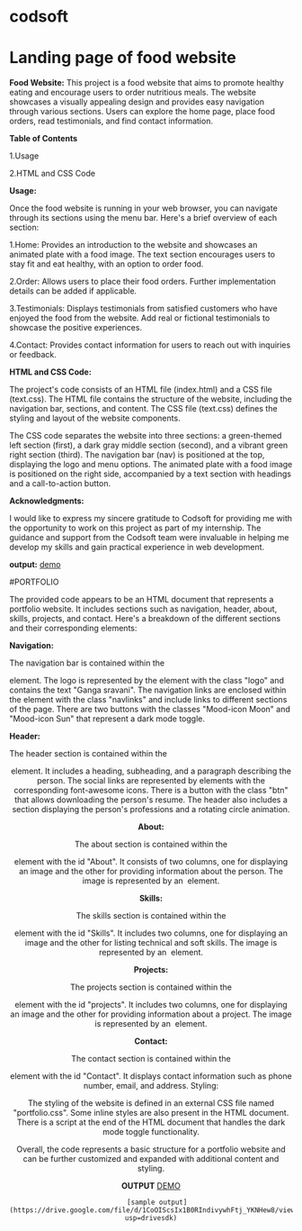 # codsoft

# Landing page of food website


**Food Website:**
This project is a food website that aims to promote healthy eating and encourage users to order nutritious meals. The website showcases a visually appealing design and provides easy navigation through various sections. Users can explore the home page, place food orders, read testimonials, and find contact information.

**Table of Contents**

1.Usage

2.HTML and CSS Code

**Usage:**

Once the food website is running in your web browser, you can navigate through its sections using the menu bar. Here's a brief overview of each section:

1.Home: Provides an introduction to the website and showcases an animated plate with a food image. The text section encourages users to stay fit and eat healthy, with an option to order food.

2.Order: Allows users to place their food orders. Further implementation details can be added if applicable.

3.Testimonials: Displays testimonials from satisfied customers who have enjoyed the food from the website. Add real or fictional testimonials to showcase the positive experiences.

4.Contact: Provides contact information for users to reach out with inquiries or feedback.

**HTML and CSS Code:**

The project's code consists of an HTML file (index.html) and a CSS file (text.css). The HTML file contains the structure of the website, including the navigation bar, sections, and content. The CSS file (text.css) defines the styling and layout of the website components.

The CSS code separates the website into three sections: a green-themed left section (first), a dark gray middle section (second), and a vibrant green right section (third). The navigation bar (nav) is positioned at the top, displaying the logo and menu options. The animated plate with a food image is positioned on the right side, accompanied by a text section with headings and a call-to-action button.

**Acknowledgments:**

I would like to express my sincere gratitude to Codsoft for providing me with the opportunity to work on this project as part of my internship. The guidance and support from the Codsoft team were invaluable in helping me develop my skills and gain practical experience in web development. 

**output:**
[demo](https://drive.google.com/file/d/1C-W9EwnvfxjjHZ-57vit49W3krIvZjVd/view?usp=drivesdk)


#PORTFOLIO

                                                      
  The provided code appears to be an HTML document that represents a portfolio website. It includes sections such as navigation, header, about, skills, projects, and contact. Here's a breakdown of the different sections and their corresponding elements:

**Navigation:**

The navigation bar is contained within the <nav> element.
The logo is represented by the <a> element with the class "logo" and contains the text "Ganga sravani".
The navigation links are enclosed within the <u1> element with the class "navlinks" and include links to different sections of the page.
There are two buttons with the classes "Mood-icon Moon" and "Mood-icon Sun" that represent a dark mode toggle.

**Header:**

The header section is contained within the <header> element.
It includes a heading, subheading, and a paragraph describing the person.
The social links are represented by <a> elements with the corresponding font-awesome icons.
There is a button with the class "btn" that allows downloading the person's resume.
The header also includes a section displaying the person's professions and a rotating circle animation.

**About:**

The about section is contained within the <section> element with the id "About".
It consists of two columns, one for displaying an image and the other for providing information about the person.
The image is represented by an <img> element.

**Skills:**

The skills section is contained within the <section> element with the id "Skills".
It includes two columns, one for displaying an image and the other for listing technical and soft skills.
The image is represented by an <img> element.

**Projects:**

The projects section is contained within the <section> element with the id "projects".
It includes two columns, one for displaying an image and the other for providing information about a project.
The image is represented by an <img> element.

**Contact:**

The contact section is contained within the <section> element with the id "Contact".
It displays contact information such as phone number, email, and address.
Styling:

The styling of the website is defined in an external CSS file named "portfolio.css".
Some inline styles are also present in the HTML document.
There is a script at the end of the HTML document that handles the dark mode toggle functionality.

Overall, the code represents a basic structure for a portfolio website and can be further customized and expanded with additional content and styling.

**OUTPUT**
       [DEMO](https://drive.google.com/file/d/1Cmwu3oLM3lAhGlS1xFWS5rsUaTcG7GgD/view?usp=drivesdk)
       
       [sample output](https://drive.google.com/file/d/1CoOIScsIx1B0RIndivywhFtj_YKNHew8/view?usp=drivesdk)


























